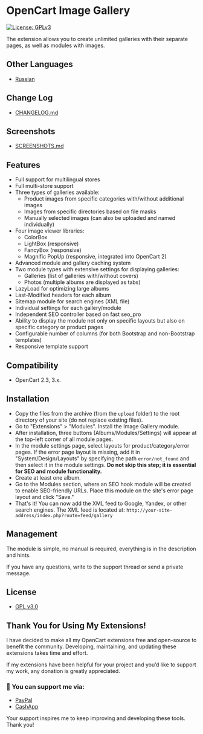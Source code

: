 # OpenCart Image Gallery
[![License: GPLv3](https://img.shields.io/badge/license-GPL%20V3-green?style=plastic)](LICENSE)

The extension allows you to create unlimited galleries with their separate pages, as well as modules with images.

## Other Languages

* [Russian](README_RU.md)

## Change Log

* [CHANGELOG.md](docs/CHANGELOG.md)

## Screenshots

* [SCREENSHOTS.md](docs/SCREENSHOTS.md)

## Features

- Full support for multilingual stores
- Full multi-store support
- Three types of galleries available:
    - Product images from specific categories with/without additional images
    - Images from specific directories based on file masks
    - Manually selected images (can also be uploaded and named individually)
- Four image viewer libraries:
    - ColorBox
    - LightBox (responsive)
    - FancyBox (responsive)
    - Magnific PopUp (responsive, integrated into OpenCart 2)
- Advanced module and gallery caching system
- Two module types with extensive settings for displaying galleries:
    - Galleries (list of galleries with/without covers)
    - Photos (multiple albums are displayed as tabs)
- LazyLoad for optimizing large albums
- Last-Modified headers for each album
- Sitemap module for search engines (XML file)
- Individual settings for each gallery/module
- Independent SEO controller based on fast seo_pro
- Ability to display the module not only on specific layouts but also on specific category or product pages
- Configurable number of columns (for both Bootstrap and non-Bootstrap templates)
- Responsive template support

## Compatibility

* OpenCart 2.3, 3.x.

## Installation

- Copy the files from the archive (from the `upload` folder) to the root directory of your site (do not replace existing files).
- Go to "Extensions" > "Modules". Install the Image Gallery module.
- After installation, three buttons (Albums/Modules/Settings) will appear at the top-left corner of all module pages.
- In the module settings page, select layouts for product/category/error pages. If the error page layout is missing, add it in "System/Design/Layouts" by specifying the path `error/not_found` and then select it in the module settings. **Do not skip this step; it is essential for SEO and module functionality.**
- Create at least one album.
- Go to the Modules section, where an SEO hook module will be created to enable SEO-friendly URLs. Place this module on the site's error page layout and click "Save."
- That's it! You can now add the XML feed to Google, Yandex, or other search engines. The XML feed is located at: `http://your-site-address/index.php?route=feed/gallery`

## Management

The module is simple, no manual is required, everything is in the description and hints.

If you have any questions, write to the support thread or send a private message.

## License

* [GPL v3.0](LICENSE.MD)

## Thank You for Using My Extensions!

I have decided to make all my OpenCart extensions free and open-source to benefit the community. Developing, maintaining, and updating these extensions takes time and effort.

If my extensions have been helpful for your project and you’d like to support my work, any donation is greatly appreciated.

### 💙 You can support me via:

* [PayPal](https://paypal.me/TalgatShashakhmetov?country.x=US&locale.x=en_US)
* [CashApp](https://cash.app/$TalgatShashakhmetov)

Your support inspires me to keep improving and developing these tools. Thank you!
